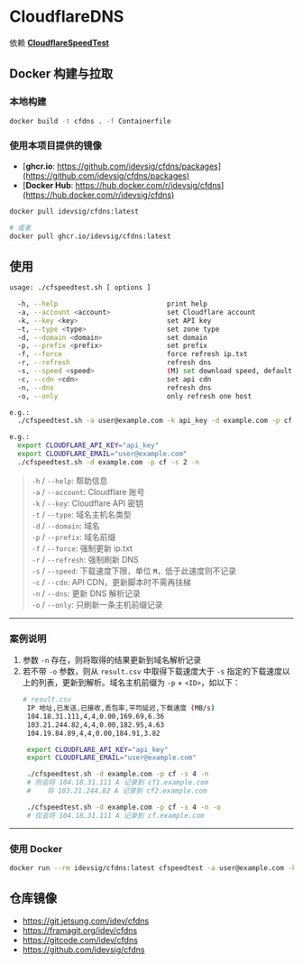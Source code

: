 # CloudflareDNS

依赖 [**CloudflareSpeedTest**](https://github.com/XIU2/CloudflareSpeedTest) 

## Docker 构建与拉取

### 本地构建
```sh
docker build -t cfdns . -f Containerfile
```

### 使用本项目提供的镜像

- [**ghcr.io**: https://github.com/idevsig/cfdns/packages](https://github.com/idevsig/cfdns/packages)
- [**Docker Hub**: https://hub.docker.com/r/idevsig/cfdns](https://hub.docker.com/r/idevsig/cfdns)

```sh
docker pull idevsig/cfdns:latest

# 或者
docker pull ghcr.io/idevsig/cfdns:latest
```

## 使用 
```sh
usage: ./cfspeedtest.sh [ options ]

  -h, --help                           print help
  -a, --account <account>              set Cloudflare account
  -k, --key <key>                      set API key
  -t, --type <type>                    set zone type
  -d, --domain <domain>                set domain
  -p, --prefix <prefix>                set prefix
  -f, --force                          force refresh ip.txt
  -r, --refresh                        refresh dns
  -s, --speed <speed>                  (M) set download speed, default: 2
  -c, --cdn <cdn>                      set api cdn
  -n, --dns                            refresh dns
  -o, --only                           only refresh one host

e.g.: 
  ./cfspeedtest.sh -a user@example.com -k api_key -d example.com -p cf -s 2 -n -o

e.g.:
  export CLOUDFLARE_API_KEY="api_key"
  export CLOUDFLARE_EMAIL="user@example.com"
  ./cfspeedtest.sh -d example.com -p cf -s 2 -n
```

> `-h` / `--help`:             帮助信息   
> `-a` / `--account`:          Cloudflare 账号   
> `-k` / `--key`:              Cloudflare API 密钥   
> `-t` / `--type`:             域名主机名类型   
> `-d` / `--domain`:           域名   
> `-p` / `--prefix`:           域名前缀   
> `-f` / `--force`:            强制更新 ip.txt      
> `-r` / `--refresh`:          强制刷新 DNS   
> `-s` / `--speed`:            下载速度下限，单位 **`M`**，低于此速度则不记录   
> `-c` / `--cdn`:              API CDN，更新脚本时不需再扶梯   
> `-n` / `--dns`:              更新 DNS 解析记录   
> `-o` / `--only`:             只刷新一条主机前缀记录   

---
### 案例说明
1. 参数 `-n` 存在，则将取得的结果更新到域名解析记录
2. 若不带 `-o` 参数，则从 `result.csv` 中取得下载速度大于 `-s` 指定的下载速度以上的列表，更新到解析。域名主机前缀为 `-p` + `<ID>`，如以下：
   ```sh
   # result.csv
    IP 地址,已发送,已接收,丢包率,平均延迟,下载速度 (MB/s)
    104.18.31.111,4,4,0.00,169.69,6.36
    103.21.244.82,4,4,0.00,182.95,4.63
    104.19.84.89,4,4,0.00,184.91,3.82
   ```
   ```sh
    export CLOUDFLARE_API_KEY="api_key"
    export CLOUDFLARE_EMAIL="user@example.com"

    ./cfspeedtest.sh -d example.com -p cf -s 4 -n
    # 则会将 104.18.31.111 A 记录到 cf1.example.com   
    #    将 103.21.244.82 A 记录到 cf2.example.com  

    ./cfspeedtest.sh -d example.com -p cf -s 4 -n -o
    # 仅会将 104.18.31.111 A 记录到 cf.example.com   
   ``` 
---

### 使用 **Docker**
```sh
docker run --rm idevsig/cfdns:latest cfspeedtest -a user@example.com -k api_key -d example.com -p cf -s 5 -n -o
```

## 仓库镜像

- https://git.jetsung.com/idev/cfdns
- https://framagit.org/idev/cfdns
- https://gitcode.com/idev/cfdns
- https://github.com/idevsig/cfdns
  